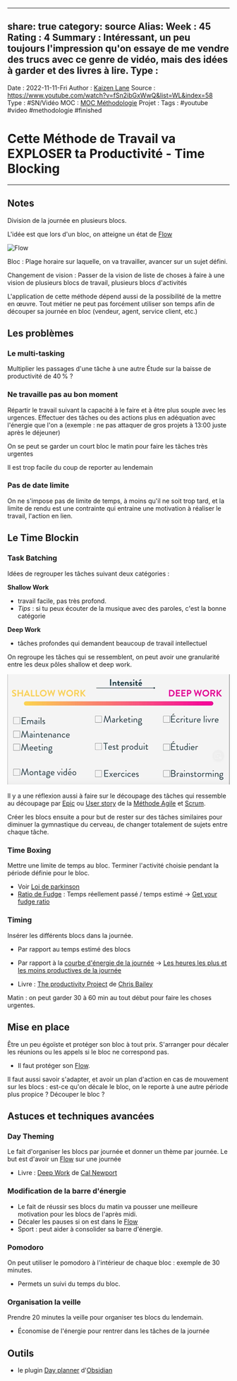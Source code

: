 


---
share: true 
category: source
Alias:
Week : 45
Rating : 4
Summary : Intéressant, un peu toujours l'impression qu'on essaye de me vendre des trucs avec ce genre de vidéo, mais des idées à garder et des livres à lire.
Type : 
---
Date : 2022-11-11-Fri
Author : [Kaizen Lane](Kaizen%20Lane.md)
Source : https://www.youtube.com/watch?v=fSn2ibGxWwQ&list=WL&index=58
Type : #SN/Vidéo 
MOC : [MOC Méthodologie](MOC%20M%C3%A9thodologie)
Projet : 
Tags : #youtube #video #methodologie #finished 

# Cette Méthode de Travail va EXPLOSER ta Productivité - Time Blocking


***

## Notes

Division de la journée en plusieurs blocs.

L'idée est que lors d'un bloc, on atteigne un état de [Flow](Flow)

![Flow](Flow)

Bloc : Plage horaire sur laquelle, on va travailler, avancer sur un sujet défini.

Changement de vision : Passer de la vision de liste de choses à faire à une vision de plusieurs blocs de travail, plusieurs blocs d'activités

L'application de cette méthode dépend aussi de la possibilité de la mettre en œuvre. Tout métier ne peut pas forcément utiliser son temps afin de découper sa journée en bloc (vendeur, agent, service client, etc.)

## Les problèmes

### Le multi-tasking

Multiplier les passages d'une tâche à une autre
Étude sur la baisse de productivité de 40 % ?

### Ne travaille pas au bon moment

Répartir le travail suivant la capacité à le faire et à être plus souple avec les urgences. Effectuer des tâches ou des actions plus en adéquation avec l'énergie que l'on a (exemple : ne pas attaquer de gros projets à 13:00 juste après le déjeuner)

On se peut se garder un court bloc le matin pour faire les tâches très urgentes

Il est trop facile du coup de reporter au lendemain

### Pas de date limite 

On ne s'impose pas de limite de temps, à moins qu'il ne soit trop tard, et la limite de rendu est une contrainte qui entraine une motivation à réaliser le travail, l'action en lien.

## Le Time Blockin

### Task Batching

Idées de regrouper les tâches suivant deux catégories :

**Shallow Work**
- travail facile, pas très profond.
- *Tips* : si tu peux écouter de la musique avec des paroles, c'est la bonne catégorie

**Deep Work**
- tâches profondes qui demandent beaucoup de travail intellectuel

On regroupe les tâches qui se ressemblent, on peut avoir une granularité entre les deux pôles shallow et deep work.

![Pasted image 20221111075315.png](../notes/Pasted%20image%2020221111075315.png)

Il y a une réflexion aussi à faire sur le découpage des tâches qui ressemble au découpage par [Epic](Epic.md) ou [User story](User%20story.md) de la [Méthode Agile](M%C3%A9thode%20Agile.md) et [Scrum](Scrum.md).

Créer les blocs ensuite a pour but de rester sur des tâches similaires pour diminuer la gymnastique du cerveau, de changer totalement de sujets entre chaque tâche.

### Time Boxing

Mettre une limite de temps au bloc. 
Terminer l'activité choisie pendant la période définie pour le bloc.

- Voir [Loi de parkinson](./Loi%20de%20Parkinson.md)
- [Ratio de Fudge](Ratio%20de%20Fudge) : Temps réellement passé / temps estimé → [Get your fudge ratio](Get%20your%20fudge%20ratio)

### Timing

Insérer les différents blocs dans la journée.
- Par rapport au temps estimé des blocs
- Par rapport à la [courbe d'énergie de la journée](courbe%20d'%C3%A9nergie%20de%20la%20journ%C3%A9e.md) → [Les heures les plus et les moins productives de la journée](Les%20heures%20les%20plus%20et%20les%20moins%20productives%20de%20la%20journ%C3%A9e)

- Livre : [The productivity Project](The%20productivity%20Project.md) de [Chris Bailey](Chris%20Bailey.md)

Matin : on peut garder 30 à 60 min au tout début pour faire les choses urgentes.


## Mise en place

Être un peu égoïste et protéger son bloc à tout prix. 
S'arranger pour décaler les réunions ou les appels si le bloc ne correspond pas.

- Il faut protéger son [Flow](Flow).

Il faut aussi savoir s'adapter, et avoir un plan d'action en cas de mouvement sur les blocs : est-ce qu'on décale le bloc, on le reporte à une autre période plus propice ? Découper le bloc ?

## Astuces et techniques avancées

### Day Theming

Le fait d'organiser les blocs par journée et donner un thème par journée. 
Le but est d'avoir un [Flow](Flow) sur une journée 

- Livre : [Deep Work](Deep%20Work.md) de [Cal Newport](Cal%20Newport.md)

### Modification de la barre d'énergie

- Le fait de réussir ses blocs du matin va pousser une meilleure motivation pour les blocs de l'après midi.
- Décaler les pauses si on est dans le [Flow](Flow)
- Sport : peut aider à consolider sa barre d'énergie.

### Pomodoro

On peut utiliser le pomodoro à l'intérieur de chaque bloc : exemple de 30 minutes.
- Permets un suivi du temps du bloc.

### Organisation la veille

Prendre 20 minutes la veille pour organiser tes blocs du lendemain.
- Économise de l'énergie pour rentrer dans les tâches de la journée


## Outils

- le plugin [Day planner](Day%20planner.md) d'[Obsidian](Obsidian)



